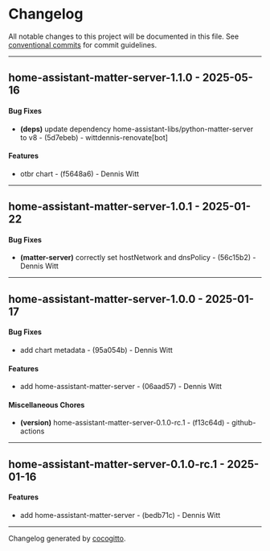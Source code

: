 # Changelog
All notable changes to this project will be documented in this file. See [conventional commits](https://www.conventionalcommits.org/) for commit guidelines.

- - -
## home-assistant-matter-server-1.1.0 - 2025-05-16
#### Bug Fixes
- **(deps)** update dependency home-assistant-libs/python-matter-server to v8 - (5d7ebeb) - wittdennis-renovate[bot]
#### Features
- otbr chart - (f5648a6) - Dennis Witt

- - -

## home-assistant-matter-server-1.0.1 - 2025-01-22
#### Bug Fixes
- **(matter-server)** correctly set hostNetwork and dnsPolicy - (56c15b2) - Dennis Witt

- - -

## home-assistant-matter-server-1.0.0 - 2025-01-17
#### Bug Fixes
- add chart metadata - (95a054b) - Dennis Witt
#### Features
- add home-assistant-matter-server - (06aad57) - Dennis Witt
#### Miscellaneous Chores
- **(version)** home-assistant-matter-server-0.1.0-rc.1 - (f13c64d) - github-actions

- - -

## home-assistant-matter-server-0.1.0-rc.1 - 2025-01-16
#### Features
- add home-assistant-matter-server - (bedb71c) - Dennis Witt

- - -

Changelog generated by [cocogitto](https://github.com/cocogitto/cocogitto).